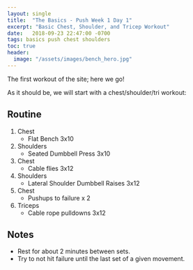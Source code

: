 ```yaml
---
layout: single
title:  "The Basics - Push Week 1 Day 1"
excerpt: "Basic Chest, Shoulder, and Tricep Workout"
date:   2018-09-23 22:47:00 -0700
tags: basics push chest shoulders
toc: true
header:
  image: "/assets/images/bench_hero.jpg"
---
```

The first workout of the site; here we go!

As it should be, we will start with a chest/shoulder/tri workout:

## Routine 

1. Chest
	- Flat Bench 3x10
2. Shoulders
	- Seated Dumbbell Press 3x10
3. Chest
	- Cable flies 3x12
4. Shoulders
	- Lateral Shoulder Dumbbell Raises 3x12
5. Chest
	- Pushups to failure x 2
6. Triceps
	- Cable rope pulldowns 3x12

## Notes

- Rest for about 2 minutes between sets.
- Try to not hit failure until the last set of a given movement. 


